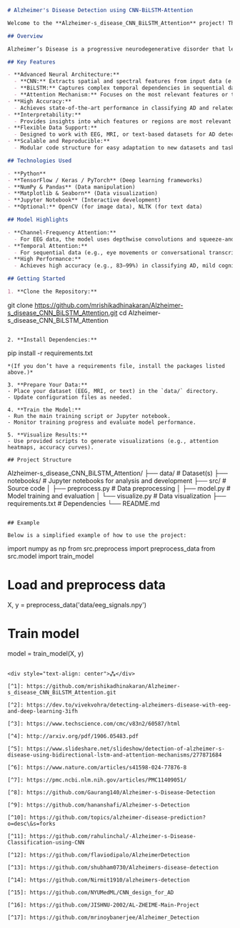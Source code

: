 

```markdown
# Alzheimer's Disease Detection using CNN-BiLSTM-Attention

Welcome to the **Alzheimer-s_disease_CNN_BiLSTM_Attention** project! This repository hosts a deep learning approach for the early detection and classification of Alzheimer’s Disease (AD) using advanced neural architectures and attention mechanisms.

## Overview

Alzheimer’s Disease is a progressive neurodegenerative disorder that leads to cognitive decline and memory loss. Early and accurate detection is crucial for effective intervention and patient care[^3][^4]. This project leverages deep learning models—specifically, Convolutional Neural Networks (CNN), Bidirectional Long Short-Term Memory networks (BiLSTM), and attention mechanisms—to analyze various types of neurological data (e.g., EEG, MRI, or conversational transcripts) for AD detection and staging[^3][^4][^5].

## Key Features

- **Advanced Neural Architecture:**  
  - **CNN:** Extracts spatial and spectral features from input data (e.g., brain scans or EEG signals).
  - **BiLSTM:** Captures complex temporal dependencies in sequential data.
  - **Attention Mechanism:** Focuses on the most relevant features or time steps, improving model interpretability and performance[^3][^4][^6].
- **High Accuracy:**  
  - Achieves state-of-the-art performance in classifying AD and related cognitive states.
- **Interpretability:**  
  - Provides insights into which features or regions are most relevant for diagnosis (e.g., via attention heatmaps).
- **Flexible Data Support:**  
  - Designed to work with EEG, MRI, or text-based datasets for AD detection[^3][^4][^5].
- **Scalable and Reproducible:**  
  - Modular code structure for easy adaptation to new datasets and tasks.

## Technologies Used

- **Python**
- **TensorFlow / Keras / PyTorch** (Deep learning frameworks)
- **NumPy & Pandas** (Data manipulation)
- **Matplotlib & Seaborn** (Data visualization)
- **Jupyter Notebook** (Interactive development)
- **Optional:** OpenCV (for image data), NLTK (for text data)

## Model Highlights

- **Channel-Frequency Attention:**  
  - For EEG data, the model uses depthwise convolutions and squeeze-and-excitation blocks to focus on relevant spectral features across brain regions[^3].
- **Temporal Attention:**  
  - For sequential data (e.g., eye movements or conversational transcripts), the attention mechanism adaptively weights the most predictive time steps[^6].
- **High Performance:**  
  - Achieves high accuracy (e.g., 83–99%) in classifying AD, mild cognitive impairment, and healthy controls, depending on the dataset and modality[^3][^4][^6].

## Getting Started

1. **Clone the Repository:**
```

git clone https://github.com/mrishikadhinakaran/Alzheimer-s_disease_CNN_BiLSTM_Attention.git
cd Alzheimer-s_disease_CNN_BiLSTM_Attention

```

2. **Install Dependencies:**
```

pip install -r requirements.txt

```
*(If you don’t have a requirements file, install the packages listed above.)*

3. **Prepare Your Data:**
- Place your dataset (EEG, MRI, or text) in the `data/` directory.
- Update configuration files as needed.

4. **Train the Model:**
- Run the main training script or Jupyter notebook.
- Monitor training progress and evaluate model performance.

5. **Visualize Results:**
- Use provided scripts to generate visualizations (e.g., attention heatmaps, accuracy curves).

## Project Structure

```

Alzheimer-s_disease_CNN_BiLSTM_Attention/
├── data/                \# Dataset(s)
├── notebooks/           \# Jupyter notebooks for analysis and development
├── src/                 \# Source code
│   ├── preprocess.py    \# Data preprocessing
│   ├── model.py         \# Model training and evaluation
│   └── visualize.py     \# Data visualization
├── requirements.txt     \# Dependencies
└── README.md

```

## Example

Below is a simplified example of how to use the project:

```

import numpy as np
from src.preprocess import preprocess_data
from src.model import train_model

# Load and preprocess data

X, y = preprocess_data('data/eeg_signals.npy')

# Train model

model = train_model(X, y)

```

<div style="text-align: center">⁂</div>

[^1]: https://github.com/mrishikadhinakaran/Alzheimer-s_disease_CNN_BiLSTM_Attention.git

[^2]: https://dev.to/vivekvohra/detecting-alzheimers-disease-with-eeg-and-deep-learning-3ifh

[^3]: https://www.techscience.com/cmc/v83n2/60587/html

[^4]: http://arxiv.org/pdf/1906.05483.pdf

[^5]: https://www.slideshare.net/slideshow/detection-of-alzheimer-s-disease-using-bidirectional-lstm-and-attention-mechanisms/277871684

[^6]: https://www.nature.com/articles/s41598-024-77876-8

[^7]: https://pmc.ncbi.nlm.nih.gov/articles/PMC11409051/

[^8]: https://github.com/Gaurang140/Alzheimer-s-Disease-Detection

[^9]: https://github.com/hananshafi/Alzheimer-s-Detection

[^10]: https://github.com/topics/alzheimer-disease-prediction?o=desc\&s=forks

[^11]: https://github.com/rahulinchal/-Alzheimer-s-Disease-Classification-using-CNN

[^12]: https://github.com/flaviodipalo/AlzheimerDetection

[^13]: https://github.com/shubham0730/Alzheimers-disease-detection

[^14]: https://github.com/Nirmit1910/alzheimers-detection

[^15]: https://github.com/NYUMedML/CNN_design_for_AD

[^16]: https://github.com/JISHNU-2002/AL-ZHEIME-Main-Project

[^17]: https://github.com/mrinoybanerjee/Alzheimer_Detection

